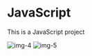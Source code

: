 <h1>JavaScript</h1>
<p>This is a JavaScript project</p>
<img src="https://github.com/prajapatirahul23125/JavaScript-project/assets/123618800/febc75a8-b50f-4ed1-adf6-6559f407e5ac" alt="img-4" />
<img src="https://github.com/prajapatirahul23125/JavaScript-project/assets/123618800/81077400-706f-406c-9047-a169b307f4ab" alt="img-5" />



